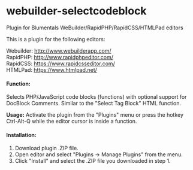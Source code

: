 # webuilder-selectcodeblock
Plugin for Blumentals WeBuilder/RapidPHP/RapidCSS/HTMLPad editors

This is a plugin for the following editors:

Webuilder: http://www.webuilderapp.com/<br/>
RapidPHP: http://www.rapidphpeditor.com/<br/>
RapidCSS: https://www.rapidcsseditor.com/<br/>
HTMLPad: https://www.htmlpad.net/


#### Function:
Selects PHP/JavaScript code blocks (functions) with optional support for DocBlock Comments.
Similar to the "Select Tag Block" HTML function.

**Usage:**
Activate the plugin from the "Plugins" menu or press the hotkey Ctrl-Alt-Q while the editor cursor is inside a function.


#### Installation:
1) Download plugin .ZIP file.
2) Open editor and select "Plugins -> Manage Plugins" from the menu.
3) Click "Install" and select the .ZIP file you downloaded in step 1.
